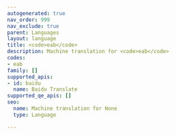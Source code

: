 ```yaml
---
autogenerated: true
nav_order: 999
nav_exclude: true
parent: Languages
layout: language
title: <code>eab</code>
description: Machine translation for <code>eab</code>
codes:
- eab
family: []
supported_apis:
- id: baidu
  name: Baidu Translate
supported_qe_apis: []
seo:
  name: Machine translation for None
  type: Language

---
```


